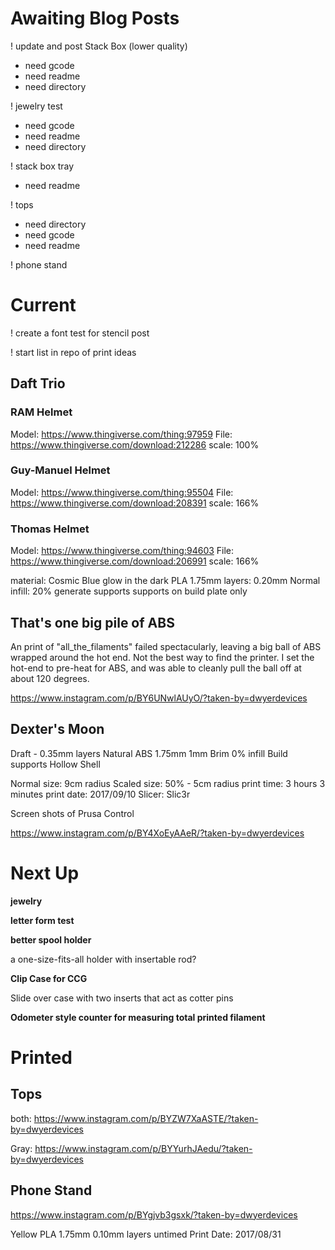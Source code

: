 # Awaiting Blog Posts

! update and post Stack Box (lower quality) 
 - need gcode
 - need readme
 - need directory


! jewelry test
 - need gcode
 - need readme
 - need directory
 
! stack box tray
 - need readme
 
! tops
 - need directory
 - need gcode
 - need readme
 
! phone stand

# Current

! create a font test for stencil post

! start list in repo of print ideas


## Daft Trio

### RAM Helmet
Model: https://www.thingiverse.com/thing:97959
File: https://www.thingiverse.com/download:212286
scale: 100%

### Guy-Manuel Helmet
Model: https://www.thingiverse.com/thing:95504
File: https://www.thingiverse.com/download:208391
scale: 166%

### Thomas Helmet
Model: https://www.thingiverse.com/thing:94603
File: https://www.thingiverse.com/download:206991
scale: 166%

material: Cosmic Blue glow in the dark PLA 1.75mm
layers: 0.20mm Normal
infill: 20%
generate supports
supports on build plate only

## That's one big pile of ABS

An print of "all_the_filaments" failed spectacularly, leaving a big ball of ABS wrapped around the hot end. Not
the best way to find the printer. I set the hot-end to pre-heat for ABS, and was able to cleanly pull the ball
off at about 120 degrees.

https://www.instagram.com/p/BY6UNwlAUyO/?taken-by=dwyerdevices



## Dexter's Moon

Draft - 0.35mm layers
Natural ABS 1.75mm
1mm Brim
0% infill
Build supports
Hollow Shell

Normal size: 9cm radius
Scaled size: 50% - 5cm radius
print time: 3 hours 3 minutes
print date: 2017/09/10
Slicer: Slic3r

Screen shots of Prusa Control

https://www.instagram.com/p/BY4XoEyAAeR/?taken-by=dwyerdevices


# Next Up

**jewelry**

**letter form test**

**better spool holder**

 a one-size-fits-all holder with insertable rod?
 
**Clip Case for CCG**

Slide over case with two inserts that act as cotter pins

**Odometer style counter for measuring total printed filament**

# Printed


## Tops

both: https://www.instagram.com/p/BYZW7XaASTE/?taken-by=dwyerdevices

Gray: https://www.instagram.com/p/BYYurhJAedu/?taken-by=dwyerdevices




## Phone Stand

https://www.instagram.com/p/BYgjvb3gsxk/?taken-by=dwyerdevices

Yellow PLA 1.75mm
0.10mm layers
untimed 
Print Date: 2017/08/31

